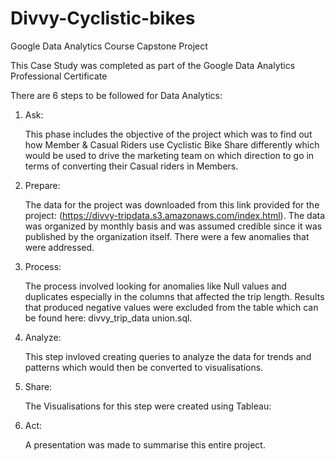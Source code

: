# Divvy-Cyclistic-bikes
Google Data Analytics Course Capstone Project

This Case Study was completed as part of the Google Data Analytics Professional Certificate

There are 6 steps to be followed for Data Analytics:
1. Ask:
   
   This phase includes the objective of the project which was to find out how Member & Casual Riders use 
   Cyclistic Bike Share differently which would be used to drive the marketing team on which direction 
   to go in terms of converting their Casual riders in Members.

2. Prepare: 
   
   The data for the project was downloaded from this link provided for the project:
   (https://divvy-tripdata.s3.amazonaws.com/index.html).
   The data was organized by monthly basis and was assumed credible since it was published by the 
   organization itself. There were a few anomalies that were addressed. 

3. Process:
   
   The process involved looking for anomalies like Null values and duplicates especially in the columns 
   that affected the trip length. Results that produced negative values were excluded from the table
   which can be found here: divvy_trip_data union.sql.

4. Analyze:
   
   This step invloved creating queries to analyze the data for trends and patterns which would then be 
   converted to visualisations.

5. Share:
   
   The Visualisations for this step were created using Tableau:

6. Act:
  
   A presentation was made to summarise this entire project.


